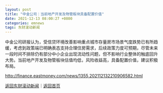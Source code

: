 ```yaml
---
layout: post
title: "中金公司：当前地产开发及物管板块具备配置价值"
date: 2021-12-13 08:00:27 +0800
categories: emnews
tags: 东财滚动新闻
---
```


中金公司研报认为，受信贷环境改善影响重点城市存量房市场景气度跌势已有所趋缓，考虑到政策端已明确表态支持合理住房需求，后续政策力度可预期，尽管未来一段时间不排除仍有部分中小企业出现流动性问题，但不影响行业整体的触底回升大势。当前地产开发及物管板块估值均低，风险收益高，具备配置价值，建议积极布局。

<http://finance.eastmoney.com/news/1355,202112132210906582.html>

[返回东财滚动新闻](//finews.withounder.com/emnews/)｜[返回首页](//finews.withounder.com/)